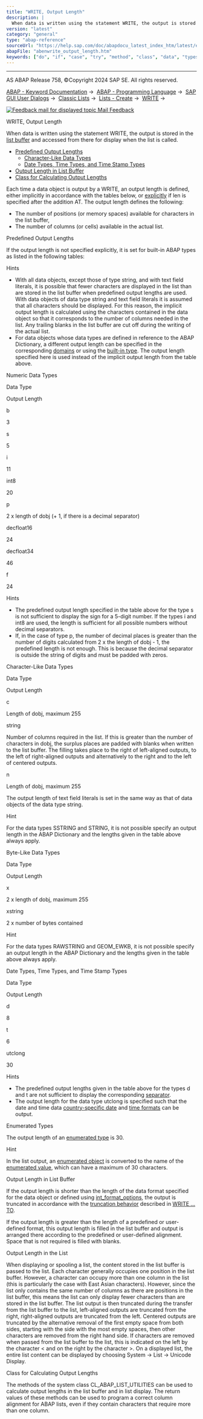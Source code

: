 ```yaml
---
title: "WRITE, Output Length"
description: |
  When data is written using the statement WRITE, the output is stored in the list buffer(https://help.sap.com/doc/abapdocu_latest_index_htm/latest/en-US/abenlist_buffer_glosry.htm 'Glossary Entry') and accessed from there for display when the list is called. -   Predefined Output Lengths(#abenwri
version: "latest"
category: "general"
type: "abap-reference"
sourceUrl: "https://help.sap.com/doc/abapdocu_latest_index_htm/latest/en-US/abenwrite_output_length.htm"
abapFile: "abenwrite_output_length.htm"
keywords: ["do", "if", "case", "try", "method", "class", "data", "types", "abenwrite", "output", "length"]
---
```


* * *

AS ABAP Release 758, ©Copyright 2024 SAP SE. All rights reserved.

[ABAP - Keyword Documentation](https://help.sap.com/doc/abapdocu_latest_index_htm/latest/en-US/abenabap.htm) →  [ABAP - Programming Language](https://help.sap.com/doc/abapdocu_latest_index_htm/latest/en-US/abenabap_reference.htm) →  [SAP GUI User Dialogs](https://help.sap.com/doc/abapdocu_latest_index_htm/latest/en-US/abenabap_screens.htm) →  [Classic Lists](https://help.sap.com/doc/abapdocu_latest_index_htm/latest/en-US/abenabap_dynpro_list.htm) →  [Lists - Create](https://help.sap.com/doc/abapdocu_latest_index_htm/latest/en-US/abenabap_lists.htm) →  [WRITE](https://help.sap.com/doc/abapdocu_latest_index_htm/latest/en-US/abapwrite-.htm) → 

 [![](Mail.gif?object=Mail.gif "Feedback mail for displayed topic") Mail Feedback](mailto:f1_help@sap.com?subject=Feedback%20on%20ABAP%20Documentation&body=Document:%20WRITE%2C%20Output%20Length%2C%20ABENWRITE_OUTPUT_LENGTH%2C%20758%0D%0A%0D%0AError:%0D%0A%0D%0A%0D%0A%0D%0ASuggestion%20for%20improvement:)

WRITE, Output Length

When data is written using the statement WRITE, the output is stored in the [list buffer](https://help.sap.com/doc/abapdocu_latest_index_htm/latest/en-US/abenlist_buffer_glosry.htm "Glossary Entry") and accessed from there for display when the list is called.

-   [Predefined Output Lengths](#abenwrite-output-length-1-----------numeric-data-types---@ITOC@@ABENWRITE_OUTPUT_LENGTH_2)
    -   [Character-Like Data Types](#abenwrite-output-length-3-----------byte-like-data-types---@ITOC@@ABENWRITE_OUTPUT_LENGTH_4)
    -   [Date Types, Time Types, and Time Stamp Types](#abenwrite-output-length-5-----------enumerated-types---@ITOC@@ABENWRITE_OUTPUT_LENGTH_6)
-   [Output Length in List Buffer](#abenwrite-output-length-7-------output-length-in-the-list---@ITOC@@ABENWRITE_OUTPUT_LENGTH_8)
-   [Class for Calculating Output Lengths](#@@ITOC@@ABENWRITE_OUTPUT_LENGTH_9)

Each time a data object is output by a WRITE, an output length is defined, either implicitly in accordance with the tables below, or [explicitly](https://help.sap.com/doc/abapdocu_latest_index_htm/latest/en-US/abapwrite-.htm) if len is specified after the addition AT. The output length defines the following:

-   The number of positions (or memory spaces) available for characters in the list buffer,
-   The number of columns (or cells) available in the actual list.

Predefined Output Lengths   

If the output length is not specified explicitly, it is set for built-in ABAP types as listed in the following tables:

Hints

-   With all data objects, except those of type string, and with text field literals, it is possible that fewer characters are displayed in the list than are stored in the list buffer when predefined output lengths are used. With data objects of data type string and text field literals it is assumed that all characters should be displayed. For this reason, the implicit output length is calculated using the characters contained in the data object so that it corresponds to the number of columns needed in the list. Any trailing blanks in the list buffer are cut off during the writing of the actual list.
-   For data objects whose data types are defined in reference to the ABAP Dictionary, a different output length can be specified in the corresponding [domains](https://help.sap.com/doc/abapdocu_latest_index_htm/latest/en-US/abenddic_domains.htm) or using the [built-in type](https://help.sap.com/doc/abapdocu_latest_index_htm/latest/en-US/abenddic_builtin_types.htm). The output length specified here is used instead of the implicit output length from the table above.

Numeric Data Types   

Data Type

Output Length

b

3

s

5

i

11

int8

20

p

2 x length of dobj (+ 1, if there is a decimal separator)

decfloat16

24

decfloat34

46

f

24

Hints

-   The predefined output length specified in the table above for the type s is not sufficient to display the sign for a 5-digit number. If the types i and int8 are used, the length is sufficient for all possible numbers without decimal separators.
-   If, in the case of type p, the number of decimal places is greater than the number of digits calculated from 2 x the length of dobj - 1, the predefined length is not enough. This is because the decimal separator is outside the string of digits and must be padded with zeros.

Character-Like Data Types   

Data Type

Output Length

c

Length of dobj, maximum 255

string

Number of columns required in the list. If this is greater than the number of characters in dobj, the surplus places are padded with blanks when written to the list buffer. The filling takes place to the right of left-aligned outputs, to the left of right-aligned outputs and alternatively to the right and to the left of centered outputs.

n

Length of dobj, maximum 255

The output length of text field literals is set in the same way as that of data objects of the data type string.

Hint

For the data types SSTRING and STRING, it is not possible specify an output length in the ABAP Dictionary and the lengths given in the table above always apply.

Byte-Like Data Types   

Data Type

Output Length

x

2 x length of dobj, maximum 255

xstring

2 x number of bytes contained

Hint

For the data types RAWSTRING and GEOM\_EWKB, it is not possible specify an output length in the ABAP Dictionary and the lengths given in the table above always apply.

Date Types, Time Types, and Time Stamp Types   

Data Type

Output Length

d

8

t

6

utclong

30

Hints

-   The predefined output lengths given in the table above for the types d and t are not sufficient to display the corresponding [separator](https://help.sap.com/doc/abapdocu_latest_index_htm/latest/en-US/abenwrite_formats.htm).
-   The output length for the data type utclong is specified such that the date and time data [country-specific date](https://help.sap.com/doc/abapdocu_latest_index_htm/latest/en-US/abendate_formats.htm) and [time formats](https://help.sap.com/doc/abapdocu_latest_index_htm/latest/en-US/abentime_formats.htm) can be output.

Enumerated Types   

The output length of an [enumerated type](https://help.sap.com/doc/abapdocu_latest_index_htm/latest/en-US/abenenum_type_glosry.htm "Glossary Entry") is 30.

Hint

In the list output, an [enumerated object](https://help.sap.com/doc/abapdocu_latest_index_htm/latest/en-US/abenenumerated_object_glosry.htm "Glossary Entry") is converted to the name of the [enumerated value](https://help.sap.com/doc/abapdocu_latest_index_htm/latest/en-US/abenenumerated_value_glosry.htm "Glossary Entry"), which can have a maximum of 30 characters.

Output Length in List Buffer   

If the output length is shorter than the length of the data format specified for the data object or defined using [int\_format\_options](https://help.sap.com/doc/abapdocu_latest_index_htm/latest/en-US/abapwrite_int_options.htm), the output is truncated in accordance with the [truncation behavior](https://help.sap.com/doc/abapdocu_latest_index_htm/latest/en-US/abenwrite_truncations.htm) described in [WRITE ... TO](https://help.sap.com/doc/abapdocu_latest_index_htm/latest/en-US/abapwrite_to.htm).

If the output length is greater than the length of a predefined or user-defined format, this output length is filled in the list buffer and output is arranged there according to the predefined or user-defined alignment. Space that is not required is filled with blanks.

Output Length in the List   

When displaying or spooling a list, the content stored in the list buffer is passed to the list. Each character generally occupies one position in the list buffer. However, a character can occupy more than one column in the list (this is particularly the case with East Asian characters). However, since the list only contains the same number of columns as there are positions in the list buffer, this means the list can only display fewer characters than are stored in the list buffer. The list output is then truncated during the transfer from the list buffer to the list, left-aligned outputs are truncated from the right, right-aligned outputs are truncated from the left. Centered outputs are truncated by the alternative removal of the first empty space from both sides, starting with the side with the most empty spaces, then other characters are removed from the right hand side. If characters are removed when passed from the list buffer to the list, this is indicated on the left by the character < and on the right by the character \>. On a displayed list, the entire list content can be displayed by choosing System → List → Unicode Display.

Class for Calculating Output Lengths   

The methods of the system class CL\_ABAP\_LIST\_UTILITIES can be used to calculate output lengths in the list buffer and in list display. The return values of these methods can be used to program a correct column alignment for ABAP lists, even if they contain characters that require more than one column.